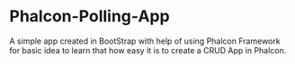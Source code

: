 # Phalcon-Polling-App
A simple app created in BootStrap with help of using Phalcon Framework for basic idea to learn that how easy it is to create a CRUD App in Phalcon.
